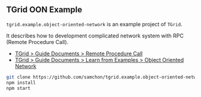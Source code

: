 ## TGrid OON Example
`tgrid.example.object-oriented-network` is an example project of `TGrid`.

It describes how to development complicated network system with RPC (Remote Procedure Call).

  - [TGrid > Guide Documents > Remote Procedure Call](https://tgrid.com/docs/remote-procedure-call)
  - [TGrid > Guide Documents > Learn from Examples > Object Oriented Network](https://tgrid.com/docs/examples/object-oriented-network)

```bash
git clone https://github.com/samchon/tgrid.example.object-oriented-network
npm install
npm start
```